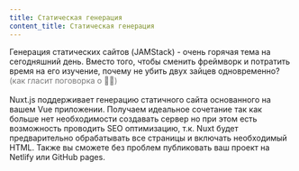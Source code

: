 ```yaml
---
title: Статическая генерация
content_title: Статическая генерация
---
```

Генерация статических сайтов (JAMStack) - очень горячая тема на сегодняшний день. Вместо того, чтобы сменить фреймворк и потратить время на его изучение, почему не убить двух зайцев одновременно?
<span style="color: #777">(как гласит поговорка о 🐇🐇)</span><br><br>
Nuxt.js поддерживает генерацию статичного сайта основанного на вашем Vue приложении. Получаем идеальное сочетание
так как больше нет необходимости создавать сервер но при этом есть возможность проводить SEO оптимизацию, т.к. Nuxt будет
предварительно обрабатывать все страницы и включать необходимый HTML. Также вы сможете без проблем публиковать ваш проект на Netlify или GitHub pages.
